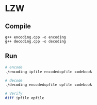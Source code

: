 # LZW
## Compile
`g++ encoding.cpp -o encoding` <br/>
`g++ decoding.cpp -o decoding`
## Run
~~~~bash
# encode
./encoding ipfile encodedopfile codebook

# decode
./decoding encodedopfile opfile codebook

# Verify
diff ipfile opfile
~~~~
